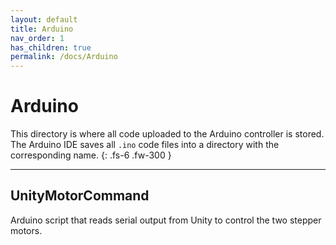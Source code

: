 ```yaml
---
layout: default
title: Arduino
nav_order: 1
has_children: true
permalink: /docs/Arduino
---
```


# Arduino

This directory is where all code uploaded to the Arduino controller is stored. The Arduino IDE saves all `.ino` code files into a directory with the corresponding name.
{: .fs-6 .fw-300 }

---

## UnityMotorCommand

Arduino script that reads serial output from Unity to control the two stepper motors.
